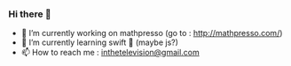 ### Hi there 👋

- 🔭 I’m currently working on mathpresso (go to : http://mathpresso.com/)
- 🌱 I’m currently learning swift 🧗 (maybe js?)
- 📫 How to reach me : inthetelevision@gmail.com
<!--
**seungchulee/seungchulee** is a ✨ _special_ ✨ repository because its `README.md` (this file) appears on your GitHub profile.

Here are some ideas to get you started:

- 🔭 I’m currently working on ...
- 🌱 I’m currently learning ...
- 👯 I’m looking to collaborate on ...
- 🤔 I’m looking for help with ...
- 💬 Ask me about ...
- 📫 How to reach me: ...
- 😄 Pronouns: ...
- ⚡ Fun fact: ...
-->
